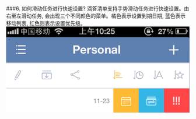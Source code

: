 ###6. 如何滑动任务进行快速设置?
滴答清单支持手势滑动任务进行快速设置。由右至左滑动任务, 会出现三个不同颜色的菜单。橘色表示设置到期日期, 蓝色表示移动列表, 红色则表示设置优先级。![](../images/image040.png)
